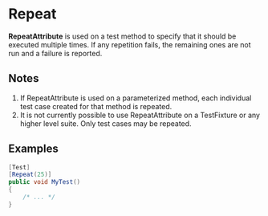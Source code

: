 # Repeat

**RepeatAttribute** is used on a test method to specify that it should be
executed multiple times. If any repetition fails, the remaining ones are
not run and a failure is reported.

## Notes

1. If RepeatAttribute is used on a parameterized method, each individual
   test case created for that method is repeated.
2. It is not currently possible to use RepeatAttribute on a TestFixture
   or any higher level suite. Only test cases may be repeated.

## Examples

```csharp
[Test]
[Repeat(25)]
public void MyTest()
{
    /* ... */
}
```
